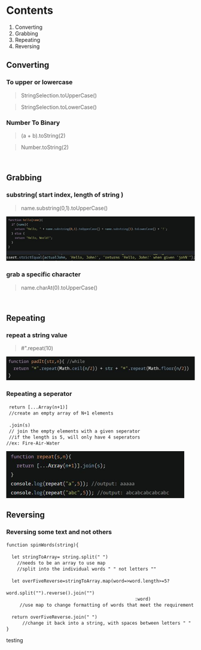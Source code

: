 # Contents

1. Converting
2. Grabbing
3. Repeating
4. Reversing

## Converting

### To upper or lowercase

> StringSelection.toUpperCase()

> StringSelection.toLowerCase()

### Number To Binary

> (a + b).toString(2)

> Number.toString(2)

<br>

## Grabbing

### substring( start index, length of string )

> name.substring(0,1).toUpperCase()

![Alt text](image-9.png)

### grab a specific character

> name.charAt(0).toUpperCase()

<br>

## Repeating

### repeat a string value

> #".repeat(10)

![Alt text](image-4.png)

### Repeating a seperator

```
 return [...Array(n+1)]
 //create an empty array of N+1 elements

 .join(s)
 // join the empty elements with a given seperator
 //if the length is 5, will only have 4 seperators
//ex: Fire-Air-Water
```

![Alt text](image-18.png)

## Reversing

### Reversing some text and not others

```
function spinWords(string){

  let stringToArray= string.split(" ")
    //needs to be an array to use map
    //split into the individual words " " not letters ""

  let overFiveReverse=stringToArray.map(word=>word.length>=5?
                                                word.split("").reverse().join("")
                                                :word)
     //use map to change formatting of words that meet the requirement

  return overFiveReverse.join(" ")
      //change it back into a string, with spaces between letters " "
}
```

testing
